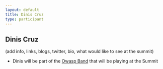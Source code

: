 ```yaml
---
layout: default
title: Dinis Cruz
type: participant
---
```


## Dinis Cruz

(add info, links, blogs, twitter, bio, what would like to see at the summit)

* Dinis will be part of the [Owasp Band](../Logistics/Owasp-Band.md) that will be playing at the Summit
